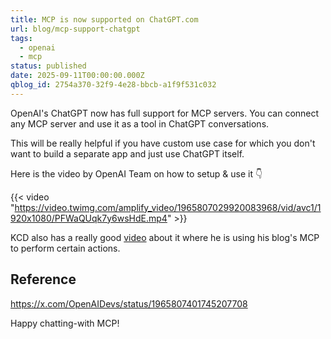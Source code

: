 ```yaml
---
title: MCP is now supported on ChatGPT.com
url: blog/mcp-support-chatgpt
tags:
  - openai
  - mcp
status: published
date: 2025-09-11T00:00:00.000Z
qblog_id: 2754a370-32f9-4e28-bbcb-a1f9f531c032
---
```


OpenAI's ChatGPT now has full support for MCP servers. You can connect any MCP server and use it as a tool in ChatGPT conversations.

This will be really helpful if you have custom use case for which you don't want to build a separate app and just use ChatGPT itself.

Here is the video by OpenAI Team on how to setup & use it 👇

{{< video "https://video.twimg.com/amplify_video/1965807029920083968/vid/avc1/1920x1080/PFWaQUqk7y6wsHdE.mp4"  >}}

KCD also has a really good [video](https://www.youtube.com/watch?v=_r8XW8Sz_gY) about it where he is using his blog's MCP to perform certain actions.

## Reference
https://x.com/OpenAIDevs/status/1965807401745207708

Happy chatting-with MCP!